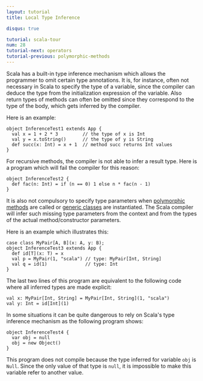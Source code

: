 ```yaml
---
layout: tutorial
title: Local Type Inference

disqus: true

tutorial: scala-tour
num: 28
tutorial-next: operators
tutorial-previous: polymorphic-methods
---
```

Scala has a built-in type inference mechanism which allows the programmer to omit certain type annotations. It is, for instance, often not necessary in Scala to specify the type of a variable, since the compiler can deduce the type from the initialization expression of the variable. Also return types of methods can often be omitted since they correspond to the type of the body, which gets inferred by the compiler.

Here is an example:

    object InferenceTest1 extends App {
      val x = 1 + 2 * 3         // the type of x is Int
      val y = x.toString()      // the type of y is String
      def succ(x: Int) = x + 1  // method succ returns Int values
    }

For recursive methods, the compiler is not able to infer a result type. Here is a program which will fail the compiler for this reason:

    object InferenceTest2 {
      def fac(n: Int) = if (n == 0) 1 else n * fac(n - 1)
    }

It is also not compulsory to specify type parameters when [polymorphic methods](polymorphic-methods.html) are called or [generic classes](generic-classes.html) are instantiated. The Scala compiler will infer such missing type parameters from the context and from the types of the actual method/constructor parameters.

Here is an example which illustrates this:

    case class MyPair[A, B](x: A, y: B);
    object InferenceTest3 extends App {
      def id[T](x: T) = x
      val p = MyPair(1, "scala") // type: MyPair[Int, String]
      val q = id(1)              // type: Int
    }

The last two lines of this program are equivalent to the following code where all inferred types are made explicit:

    val x: MyPair[Int, String] = MyPair[Int, String](1, "scala")
    val y: Int = id[Int](1)

In some situations it can be quite dangerous to rely on Scala's type inference mechanism as the following program shows:

    object InferenceTest4 {
      var obj = null
      obj = new Object()
    }

This program does not compile because the type inferred for variable `obj` is `Null`. Since the only value of that type is `null`, it is impossible to make this variable refer to another value.

